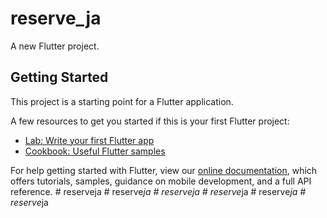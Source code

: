 # reserve_ja

A new Flutter project.

## Getting Started

This project is a starting point for a Flutter application.

A few resources to get you started if this is your first Flutter project:

- [Lab: Write your first Flutter app](https://flutter.dev/docs/get-started/codelab)
- [Cookbook: Useful Flutter samples](https://flutter.dev/docs/cookbook)

For help getting started with Flutter, view our
[online documentation](https://flutter.dev/docs), which offers tutorials,
samples, guidance on mobile development, and a full API reference.
#   r e s e r v e j a  
 #   r e s e r v e _ j a  
 #   r e s e r v e j a  
 #   r e s e r v e _ j a  
 #   r e s e r v e _ j a  
 #   r e s e r v e _ j a  
 